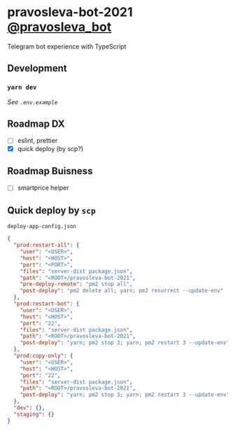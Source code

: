 # pravosleva-bot-2021 [@pravosleva_bot](https://t.me/pravosleva_bot)
Telegram bot experience with TypeScript

## Development
### `yarn dev`
_See `.env.example`_

## Roadmap DX
- [ ] eslint, prettier
- [x] quick deploy (by scp?)

## Roadmap Buisness
- [ ] smartprice helper

## Quick deploy by `scp`

`deploy-app-config.json`
```json
{
  "prod:restart-all": {
    "user": "<USER>",
    "host": "<HOST>",
    "port": "<PORT>",
    "files": "server-dist package.json",
    "path": "<ROOT>/pravosleva-bot-2021",
    "pre-deploy-remote": "pm2 stop all",
    "post-deploy": "pm2 delete all; yarn; pm2 resurrect --update-env"
  },
  "prod:restart-bot": {
    "user": "<USER>",
    "host": "<HOST>",
    "port": "22",
    "files": "server-dist package.json",
    "path": "<ROOT>/pravosleva-bot-2021",
    "post-deploy": "yarn; pm2 stop 3; yarn; pm2 restart 3 --update-env"
  },
  "prod:copy-only": {
    "user": "<USER>",
    "host": "<HOST>",
    "port": "22",
    "files": "server-dist package.json",
    "path": "<ROOT>/pravosleva-bot-2021",
    "post-deploy": "yarn; pm2 stop 3; yarn; pm2 restart 3 --update-env"
  },
  "dev": {},
  "staging": {}
}

```
